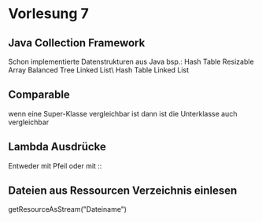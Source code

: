 # Vorlesung 7

## Java Collection Framework
Schon implementierte Datenstrukturen aus Java bsp.: Hash Table Resizable Array Balanced Tree Linked List\ 
Hash Table Linked List

## Comparable
wenn eine Super-Klasse vergleichbar ist dann ist die Unterklasse auch vergleichbar

## Lambda Ausdrücke
Entweder mit Pfeil oder mit :: 

## Dateien aus Ressourcen Verzeichnis einlesen
getResourceAsStream("Dateiname")

